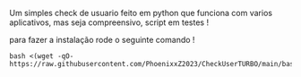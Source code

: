 Um simples check de usuario feito em python que funciona com varios aplicativos, mas seja compreensivo, script em testes ! 

para fazer a instalação rode o seguinte comando !

~~~~
bash <(wget -qO- https://raw.githubusercontent.com/PhoenixxZ2023/CheckUserTURBO/main/bash.sh)```
~~~~

